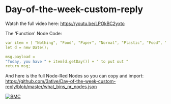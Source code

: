 # Day-of-the-week-custom-reply

Watch the full video here: https://youtu.be/LPOkBC2yxto

The 'Function' Node Code:
```yaml
var item = [ "Nothing", "Food", "Paper", "Normal", "Plastic", "Food", "Nothing"]
let d = new Date();

msg.payload = 
"Today, you have " + item[d.getDay()] + " to put out "
return msg;
```

And here is the full Node-Red Nodes so you can copy and import:
https://github.com/3ative/Day-of-the-week-custom-reply/blob/master/what_bins_nr_nodes.json

[![BMC](https://www.buymeacoffee.com/assets/img/custom_images/white_img.png)](https://www.buymeacoffee.com/3ative)
